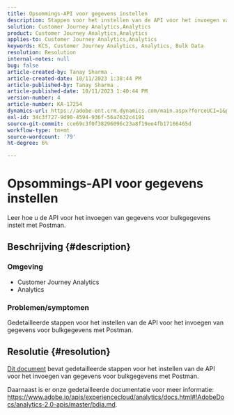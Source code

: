 ```yaml
---
title: Opsommings-API voor gegevens instellen
description: Stappen voor het instellen van de API voor het invoegen van gegevens voor bulkgegevens met Postman.
solution: Customer Journey Analytics,Analytics
product: Customer Journey Analytics,Analytics
applies-to: Customer Journey Analytics,Analytics
keywords: KCS, Customer Journey Analytics, Analytics, Bulk Data
resolution: Resolution
internal-notes: null
bug: false
article-created-by: Tanay Sharma .
article-created-date: 10/11/2023 1:38:44 PM
article-published-by: Tanay Sharma .
article-published-date: 10/11/2023 1:40:44 PM
version-number: 4
article-number: KA-17254
dynamics-url: https://adobe-ent.crm.dynamics.com/main.aspx?forceUCI=1&pagetype=entityrecord&etn=knowledgearticle&id=db23d17d-3b68-ee11-9ae7-6045bd0063aa
exl-id: 34c3f727-9d90-4594-936f-56a7632c4191
source-git-commit: cce69c3f0f38296096c23a8f19ee4fb17166465d
workflow-type: tm+mt
source-wordcount: '79'
ht-degree: 6%

---
```


# Opsommings-API voor gegevens instellen


Leer hoe u de API voor het invoegen van gegevens voor bulkgegevens instelt met Postman.

## Beschrijving {#description}


### <b>Omgeving</b>

- Customer Journey Analytics
- Analytics




### <b>Problemen/symptomen</b>

Gedetailleerde stappen voor het instellen van de API voor het invoegen van gegevens voor bulkgegevens met Postman.


## Resolutie {#resolution}


[Dit document](https://spark.adobe.com/page/0jhQHMs74AtYz/) bevat gedetailleerde stappen voor het instellen van de API voor het invoegen van gegevens voor bulkgegevens met Postman.

Daarnaast is er onze gedetailleerde documentatie voor meer informatie: https://www.adobe.io/apis/experiencecloud/analytics/docs.html#!AdobeDocs/analytics-2.0-apis/master/bdia.md.
